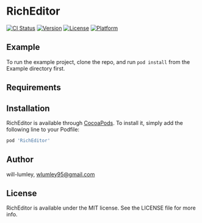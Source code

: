 # RichEditor

[![CI Status](https://img.shields.io/travis/will-lumley/RichEditor.svg?style=flat)](https://travis-ci.org/will-lumley/RichEditor)
[![Version](https://img.shields.io/cocoapods/v/RichEditor.svg?style=flat)](https://cocoapods.org/pods/RichEditor)
[![License](https://img.shields.io/cocoapods/l/RichEditor.svg?style=flat)](https://cocoapods.org/pods/RichEditor)
[![Platform](https://img.shields.io/cocoapods/p/RichEditor.svg?style=flat)](https://cocoapods.org/pods/RichEditor)

## Example

To run the example project, clone the repo, and run `pod install` from the Example directory first.

## Requirements

## Installation

RichEditor is available through [CocoaPods](https://cocoapods.org). To install
it, simply add the following line to your Podfile:

```ruby
pod 'RichEditor'
```

## Author

will-lumley, wlumley95@gmail.com

## License

RichEditor is available under the MIT license. See the LICENSE file for more info.
